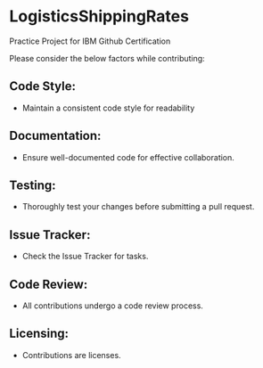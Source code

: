 # LogisticsShippingRates
Practice Project for IBM Github Certification

Please consider the below factors while contributing:

## Code Style:
- Maintain a consistent code style for readability

## Documentation:
- Ensure well-documented code for effective collaboration.

## Testing: 
- Thoroughly test your changes before submitting a pull request.

## Issue Tracker:
- Check the Issue Tracker for tasks.

## Code Review:
- All contributions undergo a code review process.

## Licensing:
- Contributions are licenses.
